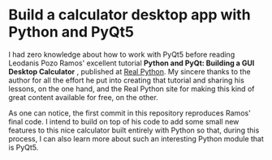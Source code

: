# Build a calculator desktop app with Python and PyQt5


I had zero knowledge about how to work with PyQt5 before reading Leodanis Pozo Ramos' excellent tutorial **Python and PyQt: Building a GUI Desktop Calculator** , published at [Real Python](https://realpython.com/python-pyqt-gui-calculator/). My sincere thanks to the author for all the effort he put into creating that tutorial and sharing his lessons, on the one hand, and the Real Python site for making this kind of great content available for free, on the other. 

As one can notice, the first commit in this repository reproduces Ramos' final code. I intend to build on top of his code to add some small new features to this nice calculator built entirely with Python so that, during this process, I can also learn more about such an interesting Python module that is PyQt5. 


